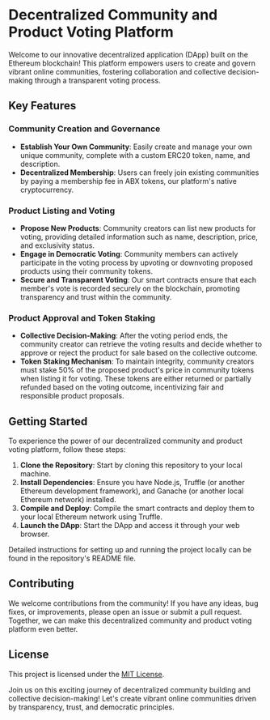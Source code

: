 # Decentralized Community and Product Voting Platform

Welcome to our innovative decentralized application (DApp) built on the Ethereum blockchain! This platform empowers users to create and govern vibrant online communities, fostering collaboration and collective decision-making through a transparent voting process.

## Key Features

### Community Creation and Governance
- **Establish Your Own Community**: Easily create and manage your own unique community, complete with a custom ERC20 token, name, and description.
- **Decentralized Membership**: Users can freely join existing communities by paying a membership fee in ABX tokens, our platform's native cryptocurrency.

### Product Listing and Voting
- **Propose New Products**: Community creators can list new products for voting, providing detailed information such as name, description, price, and exclusivity status.
- **Engage in Democratic Voting**: Community members can actively participate in the voting process by upvoting or downvoting proposed products using their community tokens.
- **Secure and Transparent Voting**: Our smart contracts ensure that each member's vote is recorded securely on the blockchain, promoting transparency and trust within the community.

### Product Approval and Token Staking
- **Collective Decision-Making**: After the voting period ends, the community creator can retrieve the voting results and decide whether to approve or reject the product for sale based on the collective outcome.
- **Token Staking Mechanism**: To maintain integrity, community creators must stake 50% of the proposed product's price in community tokens when listing it for voting. These tokens are either returned or partially refunded based on the voting outcome, incentivizing fair and responsible product proposals.

## Getting Started

To experience the power of our decentralized community and product voting platform, follow these steps:

1. **Clone the Repository**: Start by cloning this repository to your local machine.
2. **Install Dependencies**: Ensure you have Node.js, Truffle (or another Ethereum development framework), and Ganache (or another local Ethereum network) installed.
3. **Compile and Deploy**: Compile the smart contracts and deploy them to your local Ethereum network using Truffle.
4. **Launch the DApp**: Start the DApp and access it through your web browser.

Detailed instructions for setting up and running the project locally can be found in the repository's README file.

## Contributing

We welcome contributions from the community! If you have any ideas, bug fixes, or improvements, please open an issue or submit a pull request. Together, we can make this decentralized community and product voting platform even better.

## License

This project is licensed under the [MIT License](LICENSE).

Join us on this exciting journey of decentralized community building and collective decision-making! Let's create vibrant online communities driven by transparency, trust, and democratic principles.
